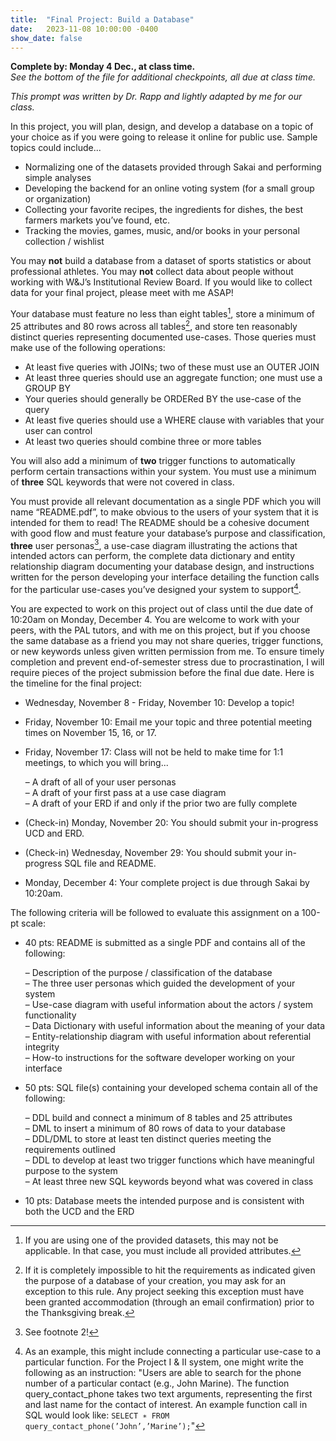 ```yaml
---
title:  "Final Project: Build a Database"
date:   2023-11-08 10:00:00 -0400
show_date: false
---
```

**Complete by: Monday 4 Dec., at class time.**  
*See the bottom of the file for additional checkpoints, all due at class time.*

*This prompt was written by Dr. Rapp and lightly adapted by me for our class.*

In this project, you will plan, design, and develop a database on a topic of your choice as if you were going to release it online for public use. Sample topics could include...

- Normalizing one of the datasets provided through Sakai and performing simple analyses
- Developing the backend for an online voting system (for a small group or organization)
- Collecting your favorite recipes, the ingredients for dishes, the best farmers markets you’ve found, etc.
- Tracking the movies, games, music, and/or books in your personal collection / wishlist

You may **not** build a database from a dataset of sports statistics or about professional athletes. You may **not** collect data about people without working with W&J’s Institutional Review Board. If you would like to collect data for your final project, please meet with me ASAP!

Your database must feature no less than eight tables[^1], store a minimum of 25 attributes and 80 rows across all tables[^2], and store ten reasonably distinct queries representing documented use-cases. Those queries must make use of the following operations:

- At least five queries with JOINs; two of these must use an OUTER JOIN
- At least three queries should use an aggregate function; one must use a GROUP BY
- Your queries should generally be ORDERed BY the use-case of the query
- At least five queries should use a WHERE clause with variables that your user can control
- At least two queries should combine three or more tables

You will also add a minimum of **two** trigger functions to automatically perform certain transactions within your system. You must use a minimum of **three** SQL keywords that were not covered in class.

You must provide all relevant documentation as a single PDF which you will name “README.pdf”, to make obvious to the users of your system that it is intended for them to read! The README should be a cohesive document with good flow and must feature your database’s purpose and classification, **three** user personas[^3], a use-case diagram illustrating the actions that intended actors can perform, the complete data dictionary and entity relationship diagram documenting your database design, and instructions written for the person developing your interface detailing the function calls for the particular use-cases you’ve designed your system to support[^4].

You are expected to work on this project out of class until the due date of 10:20am on Monday, December 4. You are welcome to work with your peers, with the PAL tutors, and with me on this project, but if you choose the same database as a friend you may not share queries, trigger functions, or new keywords unless given written permission from me. To ensure timely completion and prevent end-of-semester stress due to procrastination, I will require pieces of the project submission before the final due date. Here is the timeline for the final project:

- Wednesday, November 8 - Friday, November 10: Develop a topic!
- Friday, November 10: Email me your topic and three potential meeting times on November 15, 16, or 17.
- Friday, November 17: Class will not be held to make time for 1:1 meetings, to which you will bring...

    – A draft of all of your user personas  
    – A draft of your first pass at a use case diagram  
    – A draft of your ERD if and only if the prior two are fully complete  

- (Check-in) Monday, November 20: You should submit your in-progress UCD and ERD.
- (Check-in) Wednesday, November 29: You should submit your in-progress SQL file and README.
- Monday, December 4: Your complete project is due through Sakai by 10:20am.

The following criteria will be followed to evaluate this assignment on a 100-pt scale:

- 40 pts: README is submitted as a single PDF and contains all of the following:

    – Description of the purpose / classification of the database  
    – The three user personas which guided the development of your system  
    – Use-case diagram with useful information about the actors / system functionality  
    – Data Dictionary with useful information about the meaning of your data  
    – Entity-relationship diagram with useful information about referential integrity  
    – How-to instructions for the software developer working on your interface  

- 50 pts: SQL file(s) containing your developed schema contain all of the following:

    – DDL build and connect a minimum of 8 tables and 25 attributes  
    – DML to insert a minimum of 80 rows of data to your database  
    – DDL/DML to store at least ten distinct queries meeting the requirements outlined  
    – DDL to develop at least two trigger functions which have meaningful purpose to the system  
    – At least three new SQL keywords beyond what was covered in class  

- 10 pts: Database meets the intended purpose and is consistent with both the UCD and the ERD

[^1]: If you are using one of the provided datasets, this may not be applicable. In that case, you must include all provided attributes.

[^2]:If it is completely impossible to hit the requirements as indicated given the purpose of a database of your creation, you may ask for an exception to this rule. Any project seeking this exception must have been granted accommodation (through an email confirmation) prior to the Thanksgiving break.
[^3]: See footnote 2!
[^4]: As an example, this might include connecting a particular use-case to a particular function. For the Project I & II system, one might write the following as an instruction: "Users are able to search for the phone number of a particular contact (e.g., John Marine). The function query_contact_phone takes two text arguments, representing the first and last name for the contact of interest. An example function call in SQL would look like: `SELECT ∗ FROM query_contact_phone(’John’,’Marine’);`"
